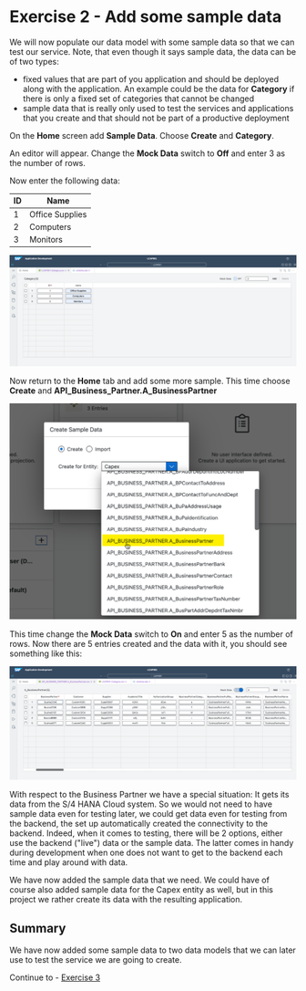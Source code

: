 # Exercise 2 - Add some sample data

We will now populate our data model with some sample data so that we can test our service. Note, that even though it says sample data, the data can be of two types:
- fixed values that are part of you application and should be deployed along with the application. An example could be the data for **Category** if there is only a fixed set of categories that cannot be changed
- sample data that is really only used to test the services and applications that you create and that should not be part of a productive deployment

On the **Home** screen add **Sample Data**. Choose **Create** and **Category**.

An editor will appear. Change the **Mock Data** switch to **Off** and enter 3 as the number of rows.

Now enter the following data:

| ID | Name |
| ----------- | ----------- |
| 1 | Office Supplies |
| 2 | Computers |
| 3 | Monitors |

![](/exercises/ex2/images/LCAP_22.png)  

Now return to the **Home** tab and add some more sample. This time choose **Create** and **API_Business_Partner.A_BusinessPartner**

![](/exercises/ex2/images/LCAP_22_2.png)  

This time change the **Mock Data** switch to **On** and enter 5 as the number of rows.  Now there are 5 entries created and the data with it, you should see something like this:

![](/exercises/ex2/images/LCAP_23.png)  

With respect to the Business Partner we have a special situation: It gets its data from the S/4 HANA Cloud system. So we would not need to have sample data even for testing later, we could get data even for testing from the backend, the set up automatically created the connectivity to the backend. Indeed, when it comes to testing, there will be 2 options, either use the backend ("live") data or the sample data. The latter comes in handy during development when one does not want to get to the backend each time and play around with data.

We have now added the sample data that we need. We could have of course also added sample data for the Capex entity as well, but in this project we rather create its data with the resulting application.

## Summary

We have now added some sample data to two data models that we can later use to test the service we are going to create.

Continue to - [Exercise 3](../ex3/README.md)
